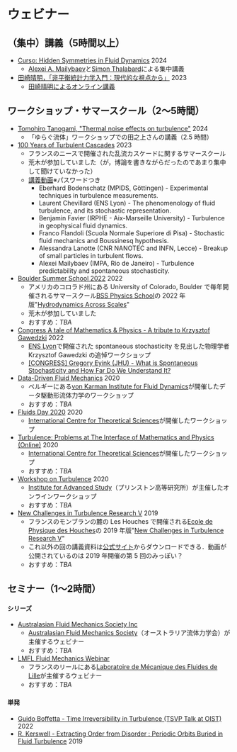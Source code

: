 # ウェビナー

## （集中）講義（5時間以上）

- [Curso: Hidden Symmetries in Fluid Dynamics](https://www.youtube.com/playlist?list=PLo4jXE-LdDTQvCiCQ_KeJWeiiHzfxesSH) 2024
  - [Alexei A. Mailybaev](https://alexei.impa.br/)と[Simon Thalabard](https://sites.google.com/site/simthalabard/)による集中講義
- [田崎晴明，「非平衡統計力学入門：現代的な視点から」](https://www.gakushuin.ac.jp/~881791/OL/ne/j/index.html) 2023
  - [田崎晴明によるオンライン講義](https://www.gakushuin.ac.jp/~881791/OL/indexJ.html)

## ワークショップ・サマースクール（2〜5時間）

- [Tomohiro Tanogami, "Thermal noise effects on turbulence"](https://www2.yukawa.kyoto-u.ac.jp/~hydro-2024/program.html) 2024
  - 「ゆらぐ流体」ワークショップでの田之上さんの講義（2.5 時間）
- [100 Years of Turbulent Cascades](https://univ-cotedazur.eu/events/turbulence-semester/summer-school) 2023
  - フランスのニースで開催された乱流カスケードに関するサマースクール
  - 荒木が参加していました（が，博論を書きながらだったのであまり集中して聞けていなかった）
  - [講義動画](https://mycore.core-cloud.net/index.php/s/7vAm99IV3RDl3tn)※パスワードつき
    - Eberhard Bodenschatz (MPIDS, Göttingen) - Experimental techniques in turbulence measurements.
    - Laurent Chevillard (ENS Lyon) - The phenomenology of fluid turbulence, and its stochastic representation.
    - Benjamin Favier (IRPHE - Aix-Marseille University) - Turbulence in geophysical fluid dynamics.
    - Franco Flandoli (Scuola Normale Superiore di Pisa) - Stochastic fluid mechanics and Boussinesq hypothesis.
    - Alessandra Lanotte (CNR NANOTEC and INFN, Lecce) - Breakup of small particles in turbulent flows.
    - Alexei Mailybaev (IMPA, Rio de Janeiro) - Turbulence predictability and spontaneous stochasticity.
- [Boulder Summer School 2022](https://www.youtube.com/playlist?list=PL8mMEmoXNBfaFV2wA4lDD7j_f2l7BTYIV) 2022
  - アメリカのコロラド州にある University of Colorado, Boulder で毎年開催されるサマースクール[BSS Physics School](https://boulderschool.yale.edu/)の 2022 年版"[Hydrodynamics Across Scales](https://boulderschool.yale.edu/2022/boulder-school-2022)"
  - 荒木が参加していました
  - おすすめ：_TBA_
- [Congress A tale of Mathematics & Physics - A tribute to Krzysztof Gawedzki](https://www.youtube.com/playlist?list=PLLsRJsYVVgsN_AgXJJ0GmmAwi1A07_Rat) 2022
  - [ENS Lyon](https://www.ens-lyon.fr/en/)で開催された spontaneous stochasticity を見出した物理学者 Krzysztof Gawedzki の追悼ワークショップ
  - [[CONGRESS] Gregory Eyink (JHU) - What is Spontaneous Stochasticity and How Far Do We Understand It?](https://youtu.be/L-pTgI0ygxI?si=DUHgvVaiYHFaCRPs)
- [Data-Driven Fluid Mechanics](https://www.youtube.com/playlist?list=PLKCfRadWZy1w7O6B0NnvZpaCy9Kp6zmwC) 2020
  - ベルギーにある[von Karman Institute for Fluid Dynamics](https://www.vki.ac.be/)が開催したデータ駆動形流体力学のワークショップ
  - おすすめ：_TBA_
- [Fluids Day 2020](https://www.youtube.com/playlist?list=PL04QVxpjcnjjeIf7nQyd1CBXgP_PxqwTc) 2020
  - [International Centre for Theoretical Sciences](https://www.icts.res.in/)が開催したワークショップ
- [Turbulence: Problems at The Interface of Mathematics and Physics (Online)](https://www.youtube.com/playlist?list=PL04QVxpjcnjiPcslEk4LiGJQv7c20pwn6) 2020
  - [International Centre for Theoretical Sciences](https://www.icts.res.in/)が開催したワークショップ
  - おすすめ：_TBA_
- [Workshop on Turbulence](https://www.youtube.com/playlist?list=PLdDZb3TwJPZ6ZGs1PeZXeRywpffWH9NVZ) 2020
  - [Institute for Advanced Study](https://www.ias.edu/)（プリンストン高等研究所）が主催したオンラインワークショップ
  - おすすめ：_TBA_
- [New Challenges in Turbulence Research V](https://www.youtube.com/playlist?list=PLo9ufcrEqwWFN9bB03xKpwQKeWRKWDMFT) 2019
  - フランスのモンブランの麓の Les Houches で開催される[Ecole de Physique des Houches](https://www.houches-school-physics.com/ecole-de-physique-des-houches/home-ecole-les-houches-1066564.kjsp)の 2019 年版"[New Challenges in Turbulence Research V](https://nctr.eu/index.php/en/2019-edition/96-program-speakers-2019)"
  - これ以外の回の講義資料は[公式サイト](https://nctr.eu/index.php/en/)からダウンロードできる．動画が公開されているのは 2019 年開催の第 5 回のみっぽい？
  - おすすめ：_TBA_

## セミナー（1〜2時間）

#### シリーズ

- [Australasian Fluid Mechanics Society Inc](https://www.youtube.com/@australasianfluidmechanics6391)
  - [Australasian Fluid Mechanics Society](https://www.afms.org.au/)（オーストラリア流体力学会）が主催するウェビナー
  - おすすめ：_TBA_
- [LMFL Fluid Mechanics Webinar](https://www.youtube.com/@lmflfluidmechanicswebinar2801)
  - フランスのリールにある[Laboratoire de Mécanique des Fluides de Lille](https://lmfl.cnrs.fr/)が主催するウェビナー
  - おすすめ：_TBA_

#### 単発

- [Guido Boffetta - Time Irreversibility in Turbulence (TSVP Talk at OIST)](https://youtu.be/Tpe3h3QsXK0?si=2b6FdYcfNWauUxvu) 2022
- [R. Kerswell - Extracting Order from Disorder : Periodic Orbits Buried in Fluid Turbulence](https://youtu.be/xh-beI4SMEg?si=HjkEaDvtjw4YhuL7) 2019

